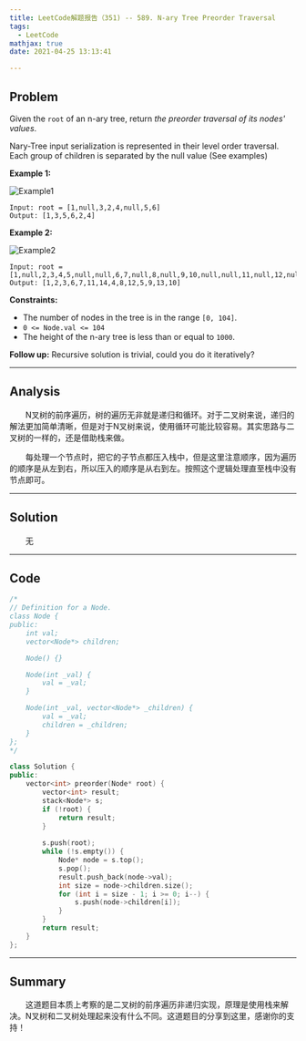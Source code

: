 ```yaml
---
title: LeetCode解题报告（351) -- 589. N-ary Tree Preorder Traversal
tags:
  - LeetCode
mathjax: true
date: 2021-04-25 13:13:41

---
```


## Problem

Given the `root` of an n-ary tree, return *the preorder traversal of its nodes' values*.

Nary-Tree input serialization is represented in their level order traversal. Each group of children is separated by the null value (See examples)

<!-- more -->

**Example 1:**

![Example1](https://assets.leetcode.com/uploads/2018/10/12/narytreeexample.png)

```
Input: root = [1,null,3,2,4,null,5,6]
Output: [1,3,5,6,2,4]
```

**Example 2:**

![Example2](https://assets.leetcode.com/uploads/2019/11/08/sample_4_964.png)

```
Input: root = [1,null,2,3,4,5,null,null,6,7,null,8,null,9,10,null,null,11,null,12,null,13,null,null,14]
Output: [1,2,3,6,7,11,14,4,8,12,5,9,13,10]
```

**Constraints:**

- The number of nodes in the tree is in the range `[0, 104]`.
- `0 <= Node.val <= 104`
- The height of the n-ary tree is less than or equal to `1000`.

 

**Follow up:** Recursive solution is trivial, could you do it iteratively?

------

## Analysis

&emsp;&emsp;N叉树的前序遍历，树的遍历无非就是递归和循环。对于二叉树来说，递归的解法更加简单清晰，但是对于N叉树来说，使用循环可能比较容易。其实思路与二叉树的一样的，还是借助栈来做。

&emsp;&emsp;每处理一个节点时，把它的子节点都压入栈中，但是这里注意顺序，因为遍历的顺序是从左到右，所以压入的顺序是从右到左。按照这个逻辑处理直至栈中没有节点即可。

------

## Solution

&emsp;&emsp;无

------

## Code

```c++
/*
// Definition for a Node.
class Node {
public:
    int val;
    vector<Node*> children;

    Node() {}

    Node(int _val) {
        val = _val;
    }

    Node(int _val, vector<Node*> _children) {
        val = _val;
        children = _children;
    }
};
*/

class Solution {
public:
    vector<int> preorder(Node* root) {
        vector<int> result;
        stack<Node*> s;
        if (!root) {
            return result;
        }
        
        s.push(root);
        while (!s.empty()) {
            Node* node = s.top();
            s.pop();
            result.push_back(node->val);
            int size = node->children.size();
            for (int i = size - 1; i >= 0; i--) {
                s.push(node->children[i]);
            }
        }
        return result;
    }
};
```

------

## Summary

&emsp;&emsp;这道题目本质上考察的是二叉树的前序遍历非递归实现，原理是使用栈来解决。N叉树和二叉树处理起来没有什么不同。这道题目的分享到这里，感谢你的支持！
